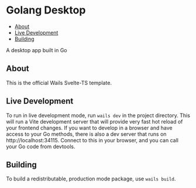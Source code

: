 # Golang Desktop

<!-- toc -->

* [About](#about)
* [Live Development](#live-development)
* [Building](#building)

<!-- Regenerate with "pre-commit run -a markdown-toc" -->

<!-- tocstop -->

A desktop app built in Go

## About

This is the official Wails Svelte-TS template.

## Live Development

To run in live development mode, run `wails dev` in the project directory. This will run a Vite development
server that will provide very fast hot reload of your frontend changes. If you want to develop in a browser
and have access to your Go methods, there is also a dev server that runs on http://localhost:34115. Connect
to this in your browser, and you can call your Go code from devtools.

## Building

To build a redistributable, production mode package, use `wails build`.
